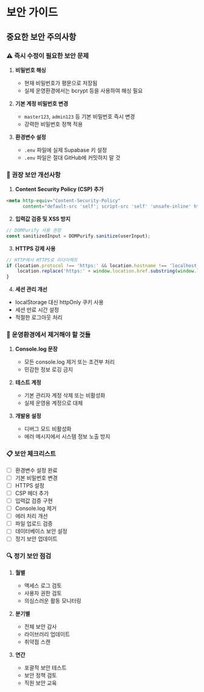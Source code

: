# 보안 가이드

## 중요한 보안 주의사항

### ⚠️ 즉시 수정이 필요한 보안 문제

1. **비밀번호 해싱**
   - 현재 비밀번호가 평문으로 저장됨
   - 실제 운영환경에서는 bcrypt 등을 사용하여 해싱 필요

2. **기본 계정 비밀번호 변경**
   - `master123`, `admin123` 등 기본 비밀번호 즉시 변경
   - 강력한 비밀번호 정책 적용

3. **환경변수 설정**
   - `.env` 파일에 실제 Supabase 키 설정
   - `.env` 파일은 절대 GitHub에 커밋하지 말 것

### 🔧 권장 보안 개선사항

1. **Content Security Policy (CSP) 추가**
```html
<meta http-equiv="Content-Security-Policy" 
      content="default-src 'self'; script-src 'self' 'unsafe-inline' https://cdn.jsdelivr.net https://cdn.supabase.co">
```

2. **입력값 검증 및 XSS 방지**
```javascript
// DOMPurify 사용 권장
const sanitizedInput = DOMPurify.sanitize(userInput);
```

3. **HTTPS 강제 사용**
```javascript
// HTTP에서 HTTPS로 리다이렉트
if (location.protocol !== 'https:' && location.hostname !== 'localhost') {
    location.replace('https:' + window.location.href.substring(window.location.protocol.length));
}
```

4. **세션 관리 개선**
- localStorage 대신 httpOnly 쿠키 사용
- 세션 만료 시간 설정
- 적절한 로그아웃 처리

### 🚫 운영환경에서 제거해야 할 것들

1. **Console.log 문장**
   - 모든 console.log 제거 또는 조건부 처리
   - 민감한 정보 로깅 금지

2. **테스트 계정**
   - 기본 관리자 계정 삭제 또는 비활성화
   - 실제 운영용 계정으로 대체

3. **개발용 설정**
   - 디버그 모드 비활성화
   - 에러 메시지에서 시스템 정보 노출 방지

### 📋 보안 체크리스트

- [ ] 환경변수 설정 완료
- [ ] 기본 비밀번호 변경
- [ ] HTTPS 설정
- [ ] CSP 헤더 추가
- [ ] 입력값 검증 구현
- [ ] Console.log 제거
- [ ] 에러 처리 개선
- [ ] 파일 업로드 검증
- [ ] 데이터베이스 보안 설정
- [ ] 정기 보안 업데이트

### 🔍 정기 보안 점검

1. **월별**
   - 액세스 로그 검토
   - 사용자 권한 검토
   - 의심스러운 활동 모니터링

2. **분기별**
   - 전체 보안 감사
   - 라이브러리 업데이트
   - 취약점 스캔

3. **연간**
   - 포괄적 보안 테스트
   - 보안 정책 검토
   - 직원 보안 교육